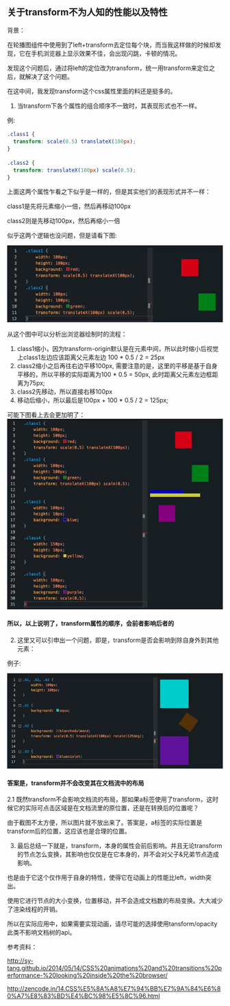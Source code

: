 ## 关于transform不为人知的性能以及特性

背景：

在轮播图组件中使用到了left+transform去定位每个块，而当我这样做的时候却发现，它在手机浏览器上显示效果不佳，会出现闪跳，卡顿的情况。

发现这个问题后，通过将left的定位改为transform，统一用transform来定位之后，就解决了这个问题。

在这中间，我发现transform这个css属性里面的料还是挺多的。

1. 当transform下各个属性的组合顺序不一致时，其表现形式也不一样。

例:

```css
.class1 {
  transform: scale(0.5) translateX(100px);
}

.class2 {
  transform: translateX(100px) scale(0.5);
}
```

上面这两个属性乍看之下似乎是一样的，但是其实他们的表现形式并不一样：

class1是先将元素缩小一倍，然后再移动100px

class2则是先移动100px，然后再缩小一倍

似乎这两个逻辑也没问题，但是请看下图:

![tansform](../imgs/20200623182410.jpg)

从这个图中可以分析出浏览器绘制时的流程：

1. class1缩小，因为transform-origin默认是在元素中间，所以此时缩小后视觉上class1左边应该距离父元素左边 100 * 0.5 / 2 = 25px
2. class2缩小之后再往右边平移100px, 需要注意的是，这里的平移是基于自身平移的，所以平移的实际距离为100 * 0.5 = 50px, 此时距离父元素左边框距离为75px;
3. class2先移动，所以直接右移100px
4. 移动后缩小，所以最后是100px + 100 * 0.5 / 2 = 125px;

可能下图看上去会更加明了：
![transform2](../imgs/20200623184149.jpg)

#### 所以，以上说明了，transform属性的顺序，会前者影响后者的

2. 这里又可以引申出一个问题，即是，transform是否会影响到除自身外到其他元素：

例子:

![transform3](../imgs/20200628140447.jpg)

#### 答案是，transform并不会改变其在文档流中的布局

2.1 既然transform不会影响文档流的布局，那如果a标签使用了transform，这时候它的实际可点击区域是在文档流里的原位置，还是在转换后的位置呢？

由于截图不太方便，所以图片就不放出来了。答案是，a标签的实际位置是transform后的位置，这应该也是合理的位置。

3. 最后总结一下就是，transform，本身的属性会前后影响。并且无论transform的节点怎么变换，其影响也仅仅是在它本身的，并不会对父子&兄弟节点造成影响。

也是由于它这个仅作用于自身的特性，使得它在动画上的性能比left，width突出。

使用它进行节点的大小变换，位置移动，并不会造成文档数的布局变换。大大减少了渲染线程的开销。

所以在实际应用中，如果需要实现动画，请尽可能的选择使用tansform/opacity此类不影响文档树的api。

参考资料：

http://sy-tang.github.io/2014/05/14/CSS%20animations%20and%20transitions%20performance-%20looking%20inside%20the%20browser/

http://zencode.in/14.CSS%E5%8A%A8%E7%94%BB%E7%9A%84%E6%80%A7%E8%83%BD%E4%BC%98%E5%8C%96.html
